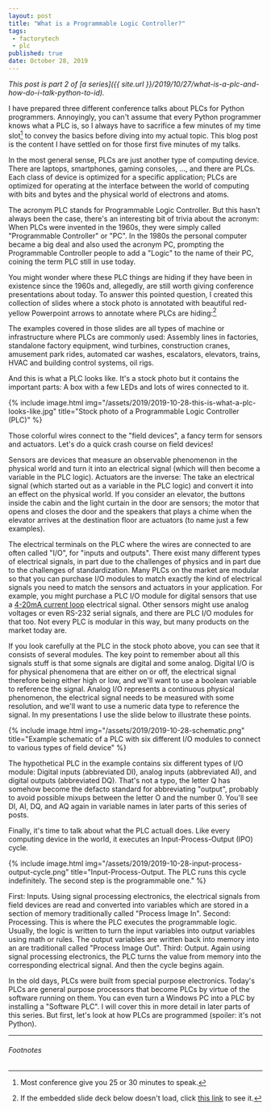 ```yaml
---
layout: post
title: "What is a Programmable Logic Controller?"
tags:
 - factorytech
 - plc
published: true
date: October 28, 2019
---
```


*This post is part 2 of [a series]({{ site.url }}/2019/10/27/what-is-a-plc-and-how-do-i-talk-python-to-id).*

I have prepared three different conference talks about PLCs for Python programmers.
Annoyingly, you can't assume that every Python programmer knows what a PLC is, so I always have to sacrifice a few minutes of my time slot[^1] to convey the basics before diving into my actual topic.
This blog post is the content I have settled on for those first five minutes of my talks.

In the most general sense, PLCs are just another type of computing device.
There are laptops, smartphones, gaming consoles, ..., and there are PLCs.
Each class of device is optimized for a specific application;
PLCs are optimized for operating at the interface between the world of computing with bits and bytes and the physical world of electrons and atoms.

The acronym PLC stands for Programmable Logic Controller.
But this hasn't always been the case, there's an interesting bit of trivia about the acronym:
When PLCs were invented in the 1960s, they were simply called "Programmable Controller" or "PC".
In the 1980s the personal computer became a big deal and also used the acronym PC, prompting the Programmable Controller people to add a "Logic" to the name of their PC, coining the term PLC still in use today.

You might wonder where these PLC things are hiding if they have been in existence since the 1960s and, allegedly, are still worth giving conference presentations about today.
To answer this pointed question, I created this collection of slides where a stock photo is annotated with beautiful red-yellow Powerpoint arrows to annotate where PLCs are hiding:[^2]

<script async class="speakerdeck-embed" data-id="849636c44b2349ef9e811106794fe85c" data-ratio="1.77777777777778" src="//speakerdeck.com/assets/embed.js"></script>

The examples covered in those slides are all types of machine or infrastructure where PLCs are commonly used:
Assembly lines in factories, standalone factory equipment, wind turbines, construction cranes, amusement park rides, automated car washes, escalators, elevators, trains, HVAC and building control systems, oil rigs.

And this is what a PLC looks like.
It's a stock photo but it contains the important parts:
A box with a few LEDs and lots of wires connected to it.

{% include image.html
  img="/assets/2019/2019-10-28-this-is-what-a-plc-looks-like.jpg"
  title="Stock photo of a Programmable Logic Controller (PLC)"
%}

Those colorful wires connect to the "field devices", a fancy term for sensors and actuators.
Let's do a quick crash course on field devices!

Sensors are devices that measure an observable phenomenon in the physical world and turn it into an electrical signal (which will then become a variable in the PLC logic).
Actuators are the inverse:
The take an electrical signal (which started out as a variable in the PLC logic) and convert it into an effect on the physical world.
If you consider an elevator, the buttons inside the cabin and the light curtain in the door are sensors; the motor that opens and closes the door and the speakers that plays a chime when the elevator arrives at the destination floor are actuators (to name just a few examples).

The electrical terminals on the PLC where the wires are connected to are often called "I/O", for "inputs and outputs".
There exist many different types of electrical signals, in part due to the challenges of physics and in part due to the challenges of standardization.
Many PLCs on the market are modular so that you can purchase I/O modules to match exactly the kind of electrical signals you need to match the sensors and actuators in your application.
For example, you might purchase a PLC I/O module for digital sensors that use a [4-20mA current loop](https://en.wikipedia.org/wiki/Current_loop) electrical signal.
Other sensors might use analog voltages or even RS-232 serial signals, and there are PLC I/O modules for that too.
Not every PLC is modular in this way, but many products on the market today are.

If you look carefully at the PLC in the stock photo above, you can see that it consists of several modules.
The key point to remember about all this signals stuff is that some signals are digital and some analog.
Digital I/O is for physical phenomena that are either on or off, the electrical signal therefore being either high or low, and we'll want to use a boolean variable to reference the signal.
Analog I/O represents a continuous physical phenomenon, the electrical signal needs to be measured with some resolution, and we'll want to use a numeric data type to reference the signal.
In my presentations I use the slide below to illustrate these points.

{% include image.html
  img="/assets/2019/2019-10-28-schematic.png"
  title="Example schematic of a PLC with six different I/O modules to connect to various types of field device"
%}

The hypothetical PLC in the example contains six different types of I/O module:
Digital inputs (abbreviated DI), analog inputs (abbreviated AI), and digital outputs (abbreviated DQ).
That's not a typo, the letter Q has somehow become the defacto standard for abbreviating "output", probably to avoid possible mixups between the letter O and the number 0.
You'll see DI, AI, DQ, and AQ again in variable names in later parts of this series of posts.

Finally, it's time to talk about what the PLC actuall does.
Like every computing device in the world, it executes an Input-Process-Output (IPO) cycle.

{% include image.html
  img="/assets/2019/2019-10-28-input-process-output-cycle.png"
  title="Input-Process-Output. The PLC runs this cycle indefinitely. The second step is the programmable one."
%}

First: Inputs.
Using signal processing electronics, the electrical signals from field devices are read and converted into variables which are stored in a section of memory traditionally called "Process Image In".
Second: Processing.
This is where the PLC executes the programmable logic.
Usually, the logic is written to turn the input variables into output variables using math or rules.
The output variables are written back into memory into an are traditionall called "Process Image Out".
Third: Output.
Again using signal processing electronics, the PLC turns the value from memory into the corresponding electrical signal.
And then the cycle begins again.

In the old days, PLCs were built from special purpose electronics.
Today's PLCs are general purpose processors that become PLCs by virtue of the software running on them.
You can even turn a Windows PC into a PLC by installing a "Software PLC".
I will cover this in more detail in later parts of this series.
But first, let's look at how PLCs are programmed (spoiler: it's not Python).


---

###### Footnotes

[^1]: Most conference give you 25 or 30 minutes to speak.

[^2]: If the embedded slide deck below doesn't load, click [this link](https://speakerdeck.com/jonemo/plc-inside-gallery) to see it.